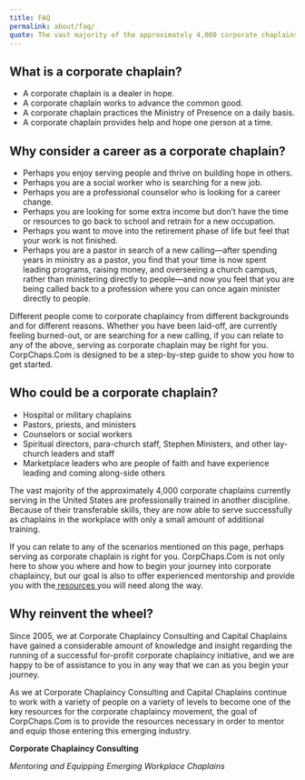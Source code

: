 ```yaml
---
title: FAQ
permalink: about/faq/
quote: The vast majority of the approximately 4,000 corporate chaplains currently serving in the United States are professionally trained in another discipline.
---
```

## What is a corporate chaplain?

*   A corporate chaplain is a dealer in hope.
*   A corporate chaplain works to advance the common good.
*   A corporate chaplain practices the Ministry of Presence on a daily basis.
*   A corporate chaplain provides help and hope one person at a time.

## Why consider a career as a corporate chaplain?

*   Perhaps you enjoy serving people and thrive on building hope in others.
*   Perhaps you are a social worker who is searching for a new job.
*   Perhaps you are a professional counselor who is looking for a career change.
*   Perhaps you are looking for some extra income but don’t have the time or resources to go back to school and retrain for a new occupation.
*   Perhaps you want to move into the retirement phase of life but feel that your work is not finished.
*   Perhaps you are a pastor in search of a new calling—after spending years in ministry as a pastor, you find that your time is now spent leading programs, raising money, and overseeing a church campus, rather than ministering directly to people—and now you feel that you are being called back to a profession where you can once again minister directly to people.

Different people come to corporate chaplaincy from different backgrounds and for different reasons. Whether you have been laid-off, are currently feeling burned-out, or are searching for a new calling, if you can relate to any of the above, serving as corporate chaplain may be right for you. CorpChaps.Com is designed to be a step-by-step guide to show you how to get started.

## Who could be a corporate chaplain?

*   Hospital or military chaplains
*   Pastors, priests, and ministers
*   Counselors or social workers
*   Spiritual directors, para-church staff, Stephen Ministers, and other lay-church leaders and staff
*   Marketplace leaders who are people of faith and have experience leading and coming along-side others

The vast majority of the approximately 4,000 corporate chaplains currently serving in the United States are professionally trained in another discipline. Because of their transferable skills, they are now able to serve successfully as chaplains in the workplace with only a small amount of additional training.

If you can relate to any of the scenarios mentioned on this page, perhaps serving as corporate chaplain is right for you. CorpChaps.Com is not only here to show you where and how to begin your journey into corporate chaplaincy, but our goal is also to offer experienced mentorship and provide you with the[ resources ](http://www.corpchaps.com/packages-2/ "Packages")you will need along the way.

## Why reinvent the wheel?

Since 2005, we at Corporate Chaplaincy Consulting and Capital Chaplains have gained a considerable amount of knowledge and insight regarding the running of a successful for-profit corporate chaplaincy initiative, and we are happy to be of assistance to you in any way that we can as you begin your journey.

As we at Corporate Chaplaincy Consulting and Capital Chaplains continue to work with a variety of people on a variety of levels to become one of the key resources for the corporate chaplaincy movement, the goal of CorpChaps.Com is to provide the resources necessary in order to mentor and equip those entering this emerging industry.

**Corporate Chaplaincy Consulting**

_Mentoring and Equipping Emerging Workplace Chaplains_
